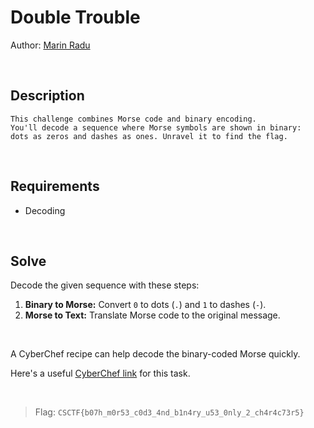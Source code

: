 # Double Trouble
Author: [Marin Radu](https://github.com/ChronosPK)

<br>

## Description
```
This challenge combines Morse code and binary encoding.
You'll decode a sequence where Morse symbols are shown in binary:
dots as zeros and dashes as ones. Unravel it to find the flag.
```

<br>

## Requirements
- Decoding

<br>

## Solve
Decode the given sequence with these steps:
1. **Binary to Morse:** Convert `0` to dots (`.`) and `1` to dashes (`-`).
2. **Morse to Text:** Translate Morse code to the original message.

<br>

A CyberChef recipe can help decode the binary-coded Morse quickly. 

Here's a useful [CyberChef link]("https://gchq.github.io/CyberChef/#recipe=To_Morse_Code('-/.','Space','Forward%20slash')Find_/_Replace(%7B'option':'Regex','string':'/'%7D,'%20',true,false,true,false)Find_/_Replace(%7B'option':'Simple%20string','string':'.'%7D,'0',true,false,true,false)Find_/_Replace(%7B'option':'Simple%20string','string':'-'%7D,'1',true,false,true,false)&input=SGVsbG8gdGhlcmUhIFlvdSB3b3JrZWQgaGFyZCBmb3IgdGhpcyBmbGFnLCBzbyB0aGVyZSB5b3UgaGF2ZSBpdDogQ1NDVEZ7YjA3aF9tMHI1M19jMGQzXzRuZF9iMW40cnlfdTUzXzBubHlfMl9jaDRyNGM3M3I1fQ") for this task.

<br>

> Flag: `CSCTF{b07h_m0r53_c0d3_4nd_b1n4ry_u53_0nly_2_ch4r4c73r5}`
